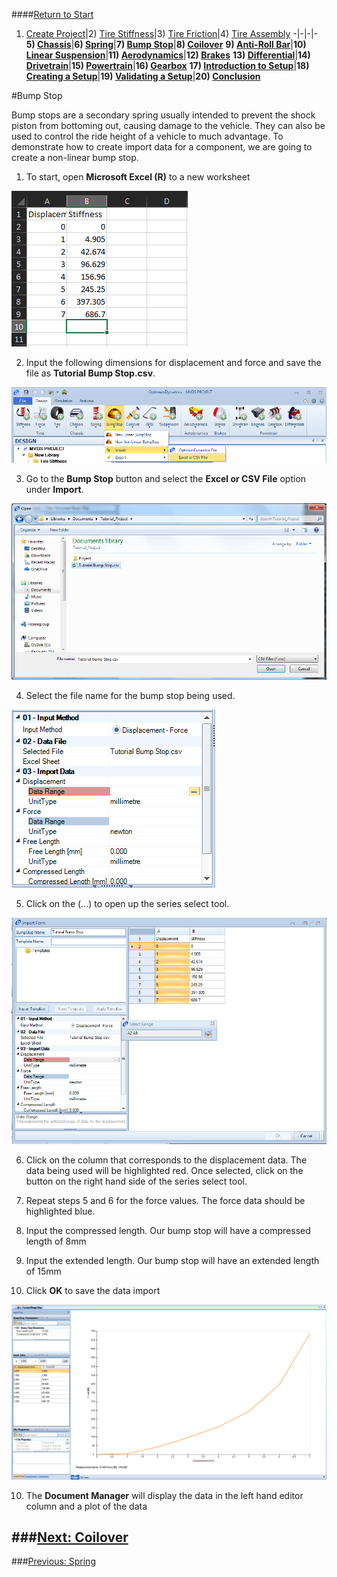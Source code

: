 ####[Return to Start](1_Tutorial_1.md)

1) [Create Project](2_Create_Project.md)|2) [Tire Stiffness](3_Tire_Stiffness.md)|3) [Tire Friction](4_Tire_Friction.md)|4) [Tire Assembly](5_TireAssy.md)
-|-|-|-
__5) [Chassis](6_Chassis.md)__|__6) [Spring](7_Spring.md)__|__7) [Bump Stop](8_BumpStop.md)__|__8) [Coilover](9_Coilover.md)__
__9) [Anti-Roll Bar](10_ARB.md)__|__10) [Linear Suspension](11_LinearSus.md)__|__11) [Aerodynamics](12_Aero.md)__|__12) [Brakes](13_Brakes.md)__
__13) [Differential](14_Diff.md)__|__14) [Drivetrain](15_DT.md)__|__15) [Powertrain](16_Powertrain.md)__|__16) [Gearbox](17_Gearbox.md)__
__17) [Introduction to Setup](18_Setupintro.md)__|__18) [Creating a Setup](19_Setup.md)__|__19) [Validating a Setup](20_ValidateSetup.md)__|__20) [Conclusion](21_Conclusion.md)__

#Bump Stop

Bump stops are a secondary spring usually intended to prevent the shock piston from bottoming out, causing damage to the vehicle.  They can also be used to control the ride height of a vehicle to much advantage.  To demonstrate how to create import data for a component, we are going to create a non-linear bump stop.

1) To start, open __Microsoft Excel (R)__ to a new worksheet

![Bump Stop Data](../img/bump_stop_data.PNG)

2) Input the following dimensions for displacement and force and save the file as __Tutorial Bump Stop.csv__.

![Bump Stop Import](../img/bump_stop_import.png)

3) Go to the __Bump Stop__ button and select the __Excel or CSV File__ option under __Import__.

![Bump Stop File](../img/import_file.png)

4) Select the file name for the bump stop being used.

![Displacement Button](../img/displacement_bs.png)

5) Click on the (...) to open up the series select tool.

![Displacement Data](../img/displacement_data.png)

6) Click on the column that corresponds to the displacement data. The data being used will be highlighted red.  Once selected, click on the button on the right hand side of the series select tool.

7) Repeat steps 5 and 6 for the force values.  The force data should be highlighted blue.

8) Input the compressed length.  Our bump stop will have a compressed length of 8mm

9) Input the extended length.  Our bump stop will have an extended length of 15mm

10) Click __OK__ to save the data import

![Bump Stop Output](../img/bs_output.png)

10) The __Document Manager__ will display the data in the left hand editor column and a plot of the data

###[Next: Coilover](9_Coilover.md)
--------------------------------------------------------
###[Previous: Spring](7_Spring.md)